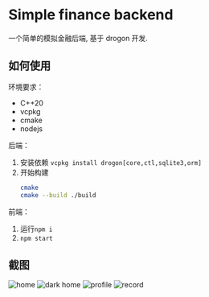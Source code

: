 # Simple finance backend

一个简单的模拟金融后端, 基于 drogon 开发.

## 如何使用

环境要求：

- C++20
- vcpkg
- cmake
- nodejs

后端：

1. 安装依赖
   `vcpkg install drogon[core,ctl,sqlite3,orm]`
2. 开始构建
   ```bash
   cmake
   cmake --build ./build
   ```

前端：

1. 运行`npm i`
2. `npm start`

## 截图

![home](doc/home.png)
![dark home](doc/dark%20home.png)
![profile](doc/profile.png)
![record](doc/record.png)
